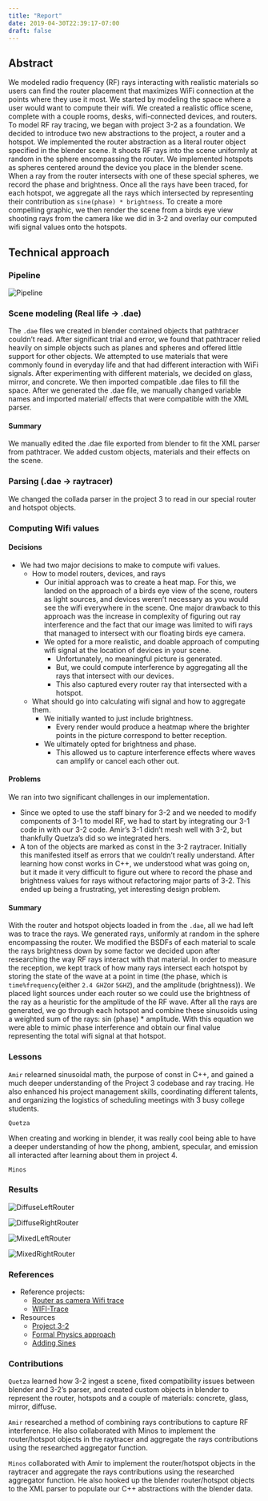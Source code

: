 ```yaml
---
title: "Report"
date: 2019-04-30T22:39:17-07:00
draft: false
---
```

## Abstract

We modeled radio frequency (RF) rays interacting with realistic materials so users can find the router placement that maximizes WiFi connection at the points where they use it most.  We started by modeling the space where a user would want to compute their wifi. We created a realistic office scene, complete with a couple rooms, desks, wifi-connected devices, and routers. To model RF ray tracing, we began with project 3-2 as a foundation. We decided to introduce two new abstractions to the project, a router and a hotspot. We implemented the router abstraction as a literal router object specified in the blender scene. It shoots RF rays into the scene uniformly at random in the sphere encompassing the router. We implemented hotspots as spheres centered around the device you place in the blender scene. When a ray from the router intersects with one of these special spheres, we record the phase and brightness. Once all the rays have been traced, for each hotspot, we aggregate all the rays which intersected by representing their contribution as `sine(phase) * brightness`. To create a more compelling graphic, we then render the scene from a birds eye view shooting rays from the camera like we did in 3-2 and overlay our computed wifi signal values onto the hotspots.

## Technical approach
### Pipeline

![Pipeline](pipeline.png)

### Scene modeling (Real life -> .dae)

The `.dae` files we created in blender contained objects that pathtracer couldn’t read. After significant trial and error, we found that pathtracer relied heavily on simple objects such as planes and spheres and offered little support for other objects. We attempted to use materials that were commonly found in everyday life and that had different interaction with WiFi signals. After experimenting with different materials, we decided on glass, mirror, and concrete. We then imported compatible .dae files to fill the space. After we generated the .dae file, we manually changed variable names and imported material/ effects that were compatible with the XML parser.

#### Summary

We manually edited the .dae file exported from blender to fit the XML parser from pathtracer. We added custom objects, materials and their effects on the scene.

### Parsing (.dae -> raytracer)

We changed the collada parser in the project 3 to read in our special router and hotspot objects.

### Computing Wifi values

#### Decisions

* We had two major decisions to make to compute wifi values.
    * How to model routers, devices, and rays
        * Our initial approach was to create a heat map. For this, we landed on the approach of a birds eye view of the scene, routers as light sources, and devices weren’t necessary as you would see the wifi everywhere in the scene. One major drawback to this approach was the increase in complexity of figuring out ray interference and the fact that our image was limited to wifi rays that managed to intersect with our floating birds eye camera.
        * We opted for a more realistic, and doable approach of computing wifi signal at the location of devices in your scene.
            * Unfortunately, no meaningful picture is generated.
            * But, we could compute interference by aggregating all the rays that intersect with our devices.
            * This also captured every router ray that intersected with a hotspot.
    * What should go into calculating wifi signal and how to aggregate them.
        * We initially wanted to just include brightness.
            * Every render would produce a heatmap where the brighter points in the picture correspond to better reception.
        * We ultimately opted for brightness and phase.
            * This allowed us to capture interference effects where waves can amplify or cancel each other out.

#### Problems

We ran into two significant challenges in our implementation.

* Since we opted to use the staff binary for 3-2 and we needed to modify components of 3-1 to model RF, we had to start by integrating our 3-1 code in with our 3-2 code. Amir’s 3-1 didn’t mesh well with 3-2, but thankfully Quetza’s did so we integrated hers.
* A ton of the objects are marked as const in the 3-2 raytracer. Initially this manifested itself as errors that we couldn’t really understand. After learning how const works in C++, we understood what was going on, but it made it very difficult to figure out where to record the phase and brightness values for rays without refactoring major parts of 3-2. This ended up being a frustrating, yet interesting design problem.

#### Summary
With the router and hotspot objects loaded in from the `.dae`, all we had left was to trace the rays. We generated rays, uniformly at random in the sphere encompassing the router. We modified the BSDFs of each material to scale the rays brightness down by some factor we decided upon after researching the way RF rays interact with that material. In order to measure the reception, we kept track of how many rays intersect each hotspot by storing the state of the wave at a point in time (the phase, which is `time%frequency`(either `2.4 GHZ`or `5GHZ`), and the amplitude (brightness)). We placed light sources under each router so we could use the brightness of the ray as a heuristic for the amplitude of the RF wave. After all the rays are generated, we go through each hotspot and combine these sinusoids using a weighted sum of the rays: sin (phase) * amplitude. With this equation we were able to mimic phase interference and obtain our final value representing the total wifi signal at that hotspot.

### Lessons
`Amir` relearned sinusoidal math, the purpose of const in C++, and gained a much deeper understanding of the Project 3 codebase and ray tracing. He also enhanced his project management skills, coordinating different talents, and organizing the logistics of scheduling meetings with 3 busy college students.

`Quetza`

When creating and working in blender, it was really cool being able to have a deeper understanding of how the phong, ambient, specular, and emission all interacted after learning about them in project 4.

`Minos`

### Results
![DiffuseLeftRouter](img/SphereHotSpot_DiffuseLeftRouter_screenshot_5-13_23-3-24.png)

![DiffuseRightRouter](img/SphereHotSpot_DiffuseRightRouter_screenshot_5-13_22-5-30.png)

![MixedLeftRouter](img/SphereHotSpot_MixedLeftRouterFix_screenshot_5-14_12-32-3.png)

![MixedRightRouter](img/SphereHotSpot_MixedRightRouterFix_screenshot_5-14_13-19-1.png)

### References
* Reference projects:
    * [Router as camera Wifi trace](https://www.sciencealert.com/a-physicist-has-calculated-the-best-place-to-put-your-router)
    * [WIFI-Trace](https://github.com/SoleSensei/WiFi-Trace)
* Resources
    * [Project 3-2](https://cs184.eecs.berkeley.edu/sp19/article/26/assignment-3-2-pathtracer-2)
    * [Formal Physics approach](https://jasmcole.com/2014/08/25/helmhurts/#more-161)
    * [Adding Sines](https://dspguru.com/files/Sum_of_Two_Sinusoids.pdf)

### Contributions
`Quetza` learned how 3-2 ingest a scene, fixed compatibility issues between blender and 3-2’s parser, and created custom objects in blender to represent the router, hotspots
and a couple of materials: concrete, glass, mirror, diffuse.


`Amir` researched a method of combining rays contributions to capture RF interference. He also collaborated with Minos to implement the router/hotspot objects in the raytracer and aggregate the rays contributions using the researched aggregator function.

`Minos` collaborated with Amir to implement the router/hotspot objects in the raytracer and aggregate the rays contributions using the researched aggregator function. He also hooked up the blender router/hotspot objects to the XML parser to populate our C++ abstractions with the blender data.
